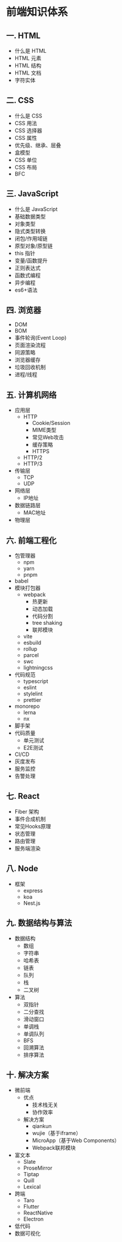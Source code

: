 # 前端知识体系

## 一. HTML

- 什么是 HTML
- HTML 元素
- HTML 结构
- HTML 文档
- 字符实体

## 二. CSS

- 什么是 CSS
- CSS 用法
- CSS 选择器
- CSS 属性
- 优先级、继承、层叠
- 盒模型
- CSS 单位
- CSS 布局
- BFC

## 三. JavaScript

- 什么是 JavaScript
- 基础数据类型
- 对象类型
- 隐式类型转换
- 闭包/作用域链
- 原型对象/原型链
- this 指针
- 变量/函数提升
- 正则表达式
- 函数式编程
- 异步编程
- es6+语法

## 四. 浏览器

- DOM
- BOM
- 事件轮询(Event Loop)
- 页面渲染流程
- 同源策略
- 浏览器缓存
- 垃圾回收机制
- 进程/线程

## 五. 计算机网络

- 应用层
  - HTTP
    - Cookie/Session
    - MIME类型
    - 常见Web攻击
    - 缓存策略
    - HTTPS
  - HTTP/2
  - HTTP/3
- 传输层
  - TCP
  - UDP
- 网络层
  - IP地址
- 数据链路层
  - MAC地址
- 物理层

## 六. 前端工程化

- 包管理器
  - npm
  - yarn
  - pnpm
- babel
- 模块打包器
  - webpack
    - 热更新
    - 动态加载
    - 代码分割
    - tree shaking
    - 联邦模块
  - vite
  - esbuild
  - rollup
  - parcel
  - swc
  - lightningcss
- 代码规范
  - typescript
  - eslint
  - stylelint
  - prettier
- monorepo
  - lerna
  - nx
- 脚手架
- 代码质量
  - 单元测试
  - E2E测试
- CI/CD
- 灰度发布
- 服务监控
- 告警处理

## 七. React

- Fiber 架构
- 事件合成机制
- 常见Hooks原理
- 状态管理
- 路由管理
- 服务端渲染

## 八. Node

- 框架
  - express
  - koa
  - Nest.js

## 九. 数据结构与算法

- 数据结构
  - 数组
  - 字符串
  - 哈希表
  - 链表
  - 队列
  - 栈
  - 二叉树
- 算法
  - 双指针
  - 二分查找
  - 滑动窗口
  - 单调栈
  - 单调队列
  - BFS
  - 回溯算法
  - 排序算法

## 十. 解决方案

- 微前端
  - 优点
    - 技术栈无关
    - 协作效率
  - 解决方案
    - qiankun
    - wujie（基于iframe）
    - MicroApp（基于Web Components）
    - Webpack联邦模块
- 富文本
  - Slate
  - ProseMirror
  - Tiptap
  - Quill
  - Lexical
- 跨端
  - Taro
  - Flutter
  - ReactNative
  - Electron
- 低代码
- 数据可视化

